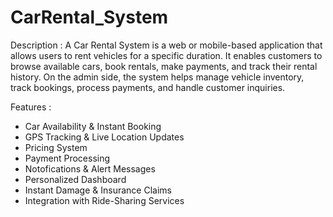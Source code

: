# CarRental_System
Description : A Car Rental System is a web or mobile-based application that allows users to rent vehicles for a specific duration. It enables customers to browse available cars, book rentals, make payments, and track their rental history. On the admin side, the system helps manage vehicle inventory, track bookings, process payments, and handle customer inquiries.

Features :

* Car Availability & Instant Booking
* GPS Tracking & Live Location Updates
* Pricing System
* Payment Processing
* Notofications & Alert Messages
* Personalized Dashboard
* Instant Damage & Insurance Claims
* Integration with Ride-Sharing Services 
